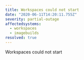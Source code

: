 ```yaml
---
title: Workspaces could not start
date: "2020-06-11T14:20:11.755Z"
severity: partial-outage
affectedsystems:
  - workspaces
  - imagebuilds
resolved: true
---
```


Workspaces could not start

<!--- language code: en -->
